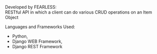 Developed by FEARLESS:<br>
  RESTful API in which a client can do various CRUD operations on an Item Object

Languages and Frameworks Used:
- Python, 
- Django WEB Framework, 
- Django REST Framework


